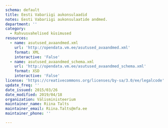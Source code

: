 ```yaml
---
schema: default
title: Eesti Vabariigi aukonsulaadid
notes: Eesti Vabariigi aukonsulaatide andmed.
department: ''
category:
  - Rahvusvahelised küsimused
resources:
  - name: asutused_avaandmed.xml
    url: 'http://opendata.vm.ee/asutused_avaandmed.xml'
    format: XML
    interactive: 'False'
  - name: asutused_avaandmed_schema.xml
    url: 'http://opendata.vm.ee/asutused_avaandmed_schema.xml'
    format: XSD
    interactive: 'False'
license: 'https://creativecommons.org/licenses/by-sa/3.0/ee/legalcode'
update_freq: ''
date_issued: 2015/03/26
date_modified: 2019/04/18
organization: Välisministeerium
maintainer_name: Riina Talts
maintainer_email: Riina.Talts@mfa.ee
maintainer_phone: ''

---
```

